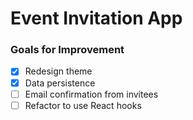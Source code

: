 # Event Invitation App

### Goals for Improvement

- [x] Redesign theme
- [x] Data persistence
- [ ] Email confirmation from invitees
- [ ] Refactor to use React hooks
